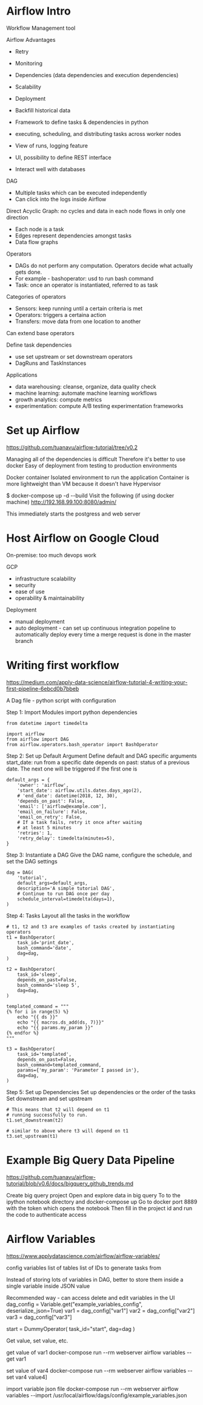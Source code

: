 # Airflow Intro 
Workflow Management tool

Airflow Advantages
- Retry
- Monitoring
- Dependencies (data dependencies and execution dependencies) 
- Scalability
- Deployment 
- Backfill historical data 


- Framework to define tasks & dependencies in python
- executing, scheduling, and distributing tasks across worker nodes
- View of runs, logging feature
- UI, possibility to define REST interface 
- Interact well with databases 

DAG
- Multiple tasks which can be executed independently
- Can click into the logs inside Airflow

Direct Acyclic Graph: no cycles and data in each node flows in only one direction
- Each node is a task
- Edges represent dependencies amongst tasks
- Data flow graphs

Operators
- DAGs do not perform any computation. Operators decide what actually gets done. 
- For example - bashoperator: usd to run bash command 
- Task: once an operator is instantiated, referred to as task

Categories of operators
- Sensors: keep running until a certain criteria is met 
- Operators: triggers a certaina action 
- Transfers: move data from one location to another 

Can extend base operators

Define task dependencies 
- use set upstream or set downstream operators
- DagRuns and TaskInstances


 Applications
- data warehousing: cleanse, organize, data quality check
- machine learning: automate machine learning workflows 
- growth analytics: compute metrics
- experimentation: compute A/B testing experimentation frameworks 


# Set up Airflow
https://github.com/tuanavu/airflow-tutorial/tree/v0.2

Managing all of the dependencies is difficult 
Therefore it's better to use docker 
Easy of deployment from testing to production environments 

Docker container
Isolated environment to run the application
Container is more lightweight than VM because it doesn't have Hypervisor

$ docker-compose up -d --build
Visit the following (if using docker machine)
http://192.168.99.100:8080/admin/

This immediately starts the postgress and web server 


# Host Airflow on Google Cloud
On-premise: too much devops work 

GCP
- infrastructure scalability
- security
- ease of use 
- operability & maintainability

Deployment
- manual deployment
- auto deployment - can set up continuous integration popeline to automatically deploy every time a merge request is done in the master branch 


# Writing first workflow 

https://medium.com/apply-data-science/airflow-tutorial-4-writing-your-first-pipeline-6ebcd0b7bbeb

A Dag file - python script with configuration

Step 1: Import Modules 
import python dependencies

```
from datetime import timedelta

import airflow
from airflow import DAG
from airflow.operators.bash_operator import BashOperator
```

Step 2: Set up Default Argument
Define default and DAG specific arguments 
start_date: run from a specific date 
depends on past: status of a previous date. The next one will be triggered if the first one is

```
default_args = {
    'owner': 'airflow',    
    'start_date': airflow.utils.dates.days_ago(2),
    # 'end_date': datetime(2018, 12, 30),
    'depends_on_past': False,
    'email': ['airflow@example.com'],
    'email_on_failure': False,
    'email_on_retry': False,
    # If a task fails, retry it once after waiting
    # at least 5 minutes
    'retries': 1,
    'retry_delay': timedelta(minutes=5),
}

```

Step 3: Instantiate a DAG
Give the DAG name, configure the schedule, and set the DAG settings

```
dag = DAG(
    'tutorial',
    default_args=default_args,
    description='A simple tutorial DAG',
    # Continue to run DAG once per day
    schedule_interval=timedelta(days=1),
)
```

Step 4: Tasks
Layout all the tasks in the workflow

```
# t1, t2 and t3 are examples of tasks created by instantiating operators
t1 = BashOperator(
    task_id='print_date',
    bash_command='date',
    dag=dag,
)

t2 = BashOperator(
    task_id='sleep',
    depends_on_past=False,
    bash_command='sleep 5',
    dag=dag,
)

templated_command = """
{% for i in range(5) %}
    echo "{{ ds }}"
    echo "{{ macros.ds_add(ds, 7)}}"
    echo "{{ params.my_param }}"
{% endfor %}
"""

t3 = BashOperator(
    task_id='templated',
    depends_on_past=False,
    bash_command=templated_command,
    params={'my_param': 'Parameter I passed in'},
    dag=dag,
)
```

Step 5: Set up Dependencies
Set up dependencies or the order of the tasks 
Set downstream and set upstream

```
# This means that t2 will depend on t1
# running successfully to run.
t1.set_downstream(t2)

# similar to above where t3 will depend on t1
t3.set_upstream(t1)
```

# Example Big Query Data Pipeline
https://github.com/tuanavu/airflow-tutorial/blob/v0.6/docs/bigquery_github_trends.md

Create big query project
Open and explore data in big query
To to the ipython notebook directory and docker-compose up
Go to docker port 8889 with the token which opens the notebook
Then fill in the project id and run the code to authenticate access 


# Airflow Variables

https://www.applydatascience.com/airflow/airflow-variables/


config variables
list of tables
list of IDs to generate tasks from 

Instead of storing lots of variables in DAG, better to store them inside a single variable inside JSON value 

Recommended way - can access delete and edit variables in the UI
dag_config = Variable.get("example_variables_config", deserialize_json=True)
var1 = dag_config["var1"]
var2 = dag_config["var2"]
var3 = dag_config["var3"]

start = DummyOperator(
    task_id="start",
    dag=dag
)

Get value, set value, etc.


get value of var1
docker-compose run --rm webserver airflow variables --get var1

set value of var4
docker-compose run --rm webserver airflow variables --set var4 value4]

import variable json file
docker-compose run --rm webserver airflow variables --import /usr/local/airflow/dags/config/example_variables.json
